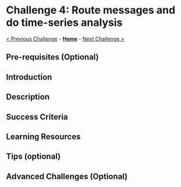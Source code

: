 # Challenge 4: Route messages and do time-series analysis

[< Previous Challenge](./Challenge-03.md) - **[Home](../README.md)** - [Next Challenge >](./Challenge-05.md)

## Pre-requisites (Optional)

## Introduction

## Description

## Success Criteria

## Learning Resources

## Tips (optional)

## Advanced Challenges (Optional)